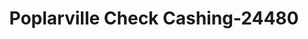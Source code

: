 ---
f_zip-code: 39470
f_state-code: MS
title: Poplarville Check Cashing-24480
f_phone: 601-795-4599
f_city-only: Poplarville
f_address: 1638 S Main Street Poplarville
f_location-unique-id: '24480'
slug: poplarville-check-cashing-24480
updated-on: '2024-05-30T13:46:58.046Z'
created-on: '2024-05-30T13:36:59.803Z'
published-on: '2024-05-30T13:54:32.469Z'
f_city-state: cms/city/poplarville-ms.md
f_company: cms/company/poplarville-check-cashing.md
f_state: cms/state/mississippi.md
layout: '[payday-loan].html'
tags: payday-loan
---